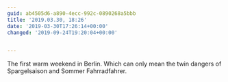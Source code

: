 ```yaml
---
guid: ab4505d6-a890-4ecc-992c-0890268a5bbb
title: '2019.03.30, 18:26'
date: '2019-03-30T17:26:14+00:00'
changed: '2019-09-24T19:20:04+00:00'


---
```


The first warm weekend in Berlin. Which can only mean the twin dangers of Spargelsaison and Sommer Fahrradfahrer.
